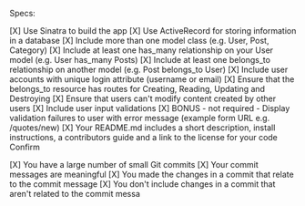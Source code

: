 Specs:

[X] Use Sinatra to build the app
[X] Use ActiveRecord for storing information in a database
[X] Include more than one model class (e.g. User, Post, Category)
[X] Include at least one has_many relationship on your User model (e.g. User has_many Posts)
[X] Include at least one belongs_to relationship on another model (e.g. Post belongs_to User)
[X] Include user accounts with unique login attribute (username or email)
[X] Ensure that the belongs_to resource has routes for Creating, Reading, Updating and Destroying
[X] Ensure that users can't modify content created by other users
[X] Include user input validations
[X] BONUS - not required - Display validation failures to user with error message (example form URL e.g. /quotes/new)
[X] Your README.md includes a short description, install instructions, a contributors guide and a link to the license for your code
Confirm

[X] You have a large number of small Git commits
[X] Your commit messages are meaningful
[X] You made the changes in a commit that relate to the commit message
[X] You don't include changes in a commit that aren't related to the commit messa